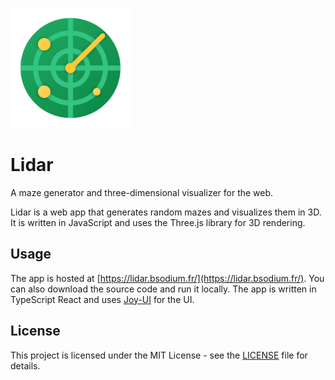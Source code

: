![Alt text](public/android-chrome-192x192.png)
# Lidar

A maze generator and three-dimensional visualizer for the web.

Lidar is a web app that generates random mazes and visualizes them in 3D. It is written in JavaScript and uses the Three.js library for 3D rendering.

## Usage

The app is hosted at [https://lidar.bsodium.fr/](https://lidar.bsodium.fr/). You can also download the source code and run it locally. The app is written in TypeScript React and uses [Joy-UI](https://mui.com/) for the UI.

## License

This project is licensed under the MIT License - see the [LICENSE](LICENSE) file for details.
